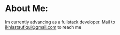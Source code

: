 # About Me:
Im currently advancing as a fullstack developer.
Mail to ikhlastaufiqul@gmail.com to reach me
